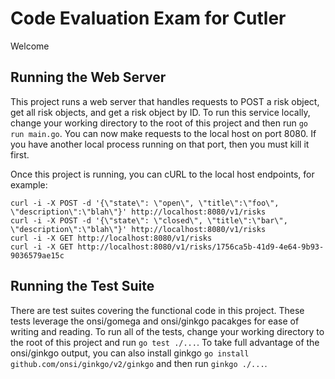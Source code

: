 # Code Evaluation Exam for Cutler
Welcome
## Running the Web Server
This project runs a web server that handles requests to POST a risk object, get all risk objects, and get a risk object by ID.
To run this service locally, change your working directory to the root of this project and then run `go run main.go`. You can now make requests to the local host on port 8080. If you have another local process running on that port, then you must kill it first.

Once this project is running, you can cURL to the local host endpoints, for example:

```
curl -i -X POST -d '{\"state\": \"open\", \"title\":\"foo\", \"description\":\"blah\"}' http://localhost:8080/v1/risks
curl -i -X POST -d '{\"state\": \"closed\", \"title\":\"bar\", \"description\":\"blah\"}' http://localhost:8080/v1/risks
curl -i -X GET http://localhost:8080/v1/risks
curl -i -X GET http://localhost:8080/v1/risks/1756ca5b-41d9-4e64-9b93-9036579ae15c
```
## Running the Test Suite
There are test suites covering the functional code in this project. These tests leverage the onsi/gomega and onsi/ginkgo pacakges for ease of writing and reading. To run all of the tests, change your working directory to the root of this project and run `go test ./...`. To take full advantage of the onsi/ginkgo output, you can also install ginkgo `go install github.com/onsi/ginkgo/v2/ginkgo` and then run `ginkgo ./...`.